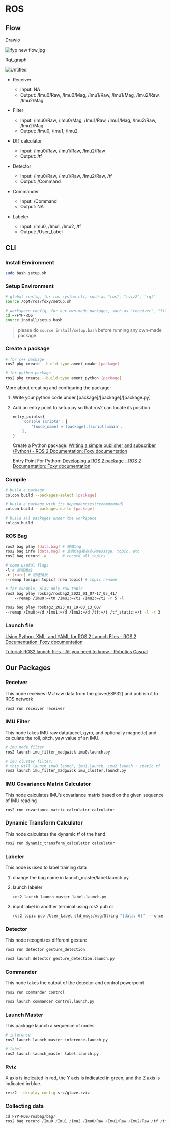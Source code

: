 # ROS

## Flow

Drawio

![fyp new flow.jpg](./res/fyp_new_flow.jpg)

Rqt_graph

![Untitled](./res/ros_flow.png)

- Receiver
    - Input: NA
    - Output: /Imu0/Raw, /Imu0/Mag, /Imu1/Raw, /Imu1/Mag, /Imu2/Raw, /Imu2/Mag

- Filter
    - Input: /Imu0/Raw, /Imu0/Mag, /Imu1/Raw, /Imu1/Mag, /Imu2/Raw, /Imu2/Mag
    - Output: /Imu0, /Imu1, /Imu2

- Dtf_calculator
    - Input: /Imu0/Raw, /Imu1/Raw, /Imu2/Raw
    - Output: /tf

- Detector
    - Input: /Imu0/Raw, /Imu1/Raw, /Imu2/Raw, /tf
    - Output: /Command

- Commander
    - Input: /Command
    - Output: NA

- Labeler
    - Input: /Imu0, /Imu1, /Imu2, /tf
    - Output: /User_Label

## CLI

### Install Environment

```bash
sudo bash setup.sh
```

### Setup Environment

```bash
# global config, for ros system cli, such as "ros", "rviz2", "rqt"
source /opt/ros/foxy/setup.sh 

# workspace config, for our own-made packages, such as "receiver", "filter"
cd ~/FYP-ROS
source install/setup.bash
```

> please do `source install/setup.bash` before running any own-made package

### Create a package

```bash
# for c++ package
ros2 pkg create --build-type ament_cmake [package]

# for python package
ros2 pkg create --build-type ament_python [package]
```

More about creating and configuring the package:
1. Write your python code under [package]/[package]/[package.py]
2. Add an entry point to setup.py so that ros2 can locate its position
    ```python
    entry_points={
        'console_scripts': [
            '[node_name] = [package].[script]:main',
        ],
    }
    ```
    
    Create a Python package:
        [Writing a simple publisher and subscriber (Python) - ROS 2 Documentation: Foxy documentation](https://docs.ros.org/en/foxy/Tutorials/Beginner-Client-Libraries/Writing-A-Simple-Py-Publisher-And-Subscriber.html)
        
    Entry Point For Python:
        [Developing a ROS 2 package - ROS 2 Documentation: Foxy documentation](https://docs.ros.org/en/foxy/How-To-Guides/Developing-a-ROS-2-Package.html#python-packages)
        

### Compile

```bash
# build a package
colcon build --packages-select [package]

# build a package with its dependencies(recommended)
colcon build --packages-up-to [package]

# build all packages under the workspace
colcon build
```

### ROS Bag

```bash
ros2 bag play [data.bag] # 播放bag
ros2 bag info [data.bag] # 查詢bag裡有多少message, topic, etc
ros2 bag record -a       # record all topics

# some useful flags
-l # 循環播放
-r [rate] # 倍速播放
--remap [origin topic] [new topic] # topic rename

# for example, play only raw topic
ros2 bag play rosbag/rosbag2_2023_01_07-17_05_41/ 
	--remap /Imu0:=/t0 /Imu1:=/t1 /Imu2:=/t2 -r 5 -l

ros2 bag play rosbag2_2023_01_19-03_13_00/ 
--remap /Imu0:=/d /Imu1:=/d /Imu2:=/d /tf:=/t /tf_static:=/t -l -r 3
```

### Launch file

[Using Python, XML, and YAML for ROS 2 Launch Files - ROS 2 Documentation: Foxy documentation](https://docs.ros.org/en/foxy/How-To-Guides/Launch-file-different-formats.html)

[Tutorial: ROS2 launch files - All you need to know - Robotics Casual](https://roboticscasual.com/tutorial-ros2-launch-files-all-you-need-to-know/)

## Our Packages

### Receiver

This node receives IMU raw data from the glove(ESP32) and publish it to ROS network

```bash
ros2 run receiver receiver
```

### IMU Filter

This node takes IMU raw data(accel, gyro, and optionally magnetic) and calculate the roll, pitch, yaw value of an IMU.

```bash
# imu node filter 
ros2 launch imu_filter_madgwick imu0.launch.py

# imu cluster filter, 
# this will launch imu0.launch, imu1.launch, imu2.launch + static tf
ros2 launch imu_filter_madgwick imu_cluster.launch.py
```

### IMU Covariance Matrix Calculator

This node calculates IMU’s covariance matrix based on the given sequence of IMU reading

```bash
ros2 run covariance_matrix_calculator calculator
```

### Dynamic Transform Calculator

This node calculates the dynamic tf of the hand

```bash
ros2 run dynamic_transform_calculator calculator
```

### Labeler

This node is used to label training data

1. change the bag name in launch_master/label.launch.py
2. launch labeler
    
    ```bash
    ros2 launch launch_master label.launch.py
    ```
    
3. input label in another terminal using ros2 pub cli
    
    ```python
    ros2 topic pub /User_Label std_msgs/msg/String "{data: 6}"  --once
    ```
    

### Detector

This node recognizes different gesture 

```bash
ros2 run detector gesture_detection 

ros2 launch detector gesture_detection.launch.py 
```

### Commander

This node takes the output of the detector and control powerpoint

```bash
ros2 run commander control

ros2 launch commander control.launch.py
```

### Launch Master

This package launch a sequence of nodes

```bash
# inference
ros2 launch launch_master inference.launch.py

# label
ros2 launch launch_master label.launch.py
```

### Rviz

X axis is indicated in red, the Y axis is indicated in green, and the Z axis is indicated in blue.

```bash
rviz2 --display-config src/glove.rviz
```

### Collecting data

```python
cd FYP-ROS/rosbag/bag/
ros2 bag record /Imu0 /Imu1 /Imu2 /Imu0/Raw /Imu1/Raw /Imu2/Raw /tf /tf_static
```